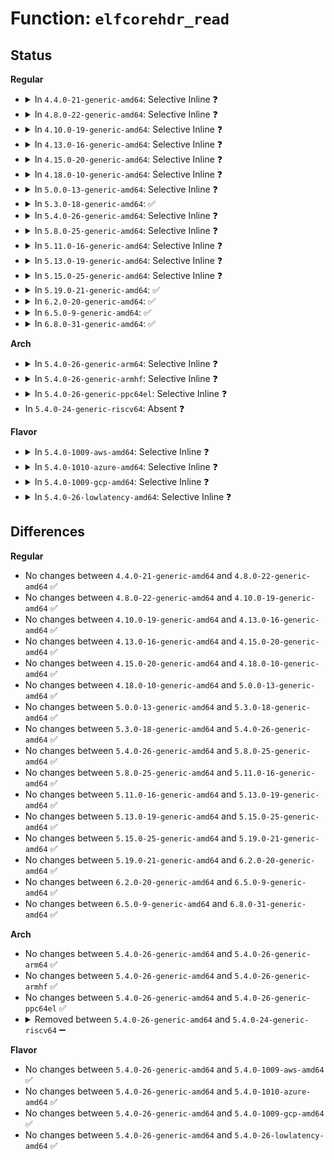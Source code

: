 # Function: <code>elfcorehdr_read</code>

## Status
<b>Regular</b>
<ul>
<li>
<details>
<summary>In <code>4.4.0-21-generic-amd64</code>: Selective Inline ❓</summary>

```c
ssize_t elfcorehdr_read(char * buf, size_t count, u64 * ppos)
```

```json
{
  "name": "elfcorehdr_read",
  "collision_type": "Unique Global",
  "inline_type": "Selective",
  "funcs": [
    {
      "addr": 0,
      "name": "elfcorehdr_read",
      "external": true,
      "loc": "fs/proc/vmcore.c:144",
      "file": "fs/proc/vmcore.c",
      "inline": "not declared, inlined",
      "caller_inline": [],
      "caller_func": []
    }
  ],
  "symbols": [
    {
      "addr": 18446744071581497488,
      "name": "elfcorehdr_read",
      "section": ".text",
      "bind": "STB_WEAK",
      "size": 16
    }
  ]
}
```
</details>
</li>
<li>
<details>
<summary>In <code>4.8.0-22-generic-amd64</code>: Selective Inline ❓</summary>

```c
ssize_t elfcorehdr_read(char * buf, size_t count, u64 * ppos)
```

```json
{
  "name": "elfcorehdr_read",
  "collision_type": "Unique Global",
  "inline_type": "Selective",
  "funcs": [
    {
      "addr": 18446744071581682592,
      "name": "elfcorehdr_read",
      "external": true,
      "loc": "fs/proc/vmcore.c:144",
      "file": "fs/proc/vmcore.c",
      "inline": "not declared, inlined",
      "caller_inline": [],
      "caller_func": []
    }
  ],
  "symbols": [
    {
      "addr": 18446744071581682592,
      "name": "elfcorehdr_read",
      "section": ".text",
      "bind": "STB_WEAK",
      "size": 26
    }
  ]
}
```
</details>
</li>
<li>
<details>
<summary>In <code>4.10.0-19-generic-amd64</code>: Selective Inline ❓</summary>

```c
ssize_t elfcorehdr_read(char * buf, size_t count, u64 * ppos)
```

```json
{
  "name": "elfcorehdr_read",
  "collision_type": "Unique Global",
  "inline_type": "Selective",
  "funcs": [
    {
      "addr": 18446744071581770800,
      "name": "elfcorehdr_read",
      "external": true,
      "loc": "fs/proc/vmcore.c:144",
      "file": "fs/proc/vmcore.c",
      "inline": "not declared, inlined",
      "caller_inline": [],
      "caller_func": []
    }
  ],
  "symbols": [
    {
      "addr": 18446744071581770800,
      "name": "elfcorehdr_read",
      "section": ".text",
      "bind": "STB_WEAK",
      "size": 26
    }
  ]
}
```
</details>
</li>
<li>
<details>
<summary>In <code>4.13.0-16-generic-amd64</code>: Selective Inline ❓</summary>

```c
ssize_t elfcorehdr_read(char * buf, size_t count, u64 * ppos)
```

```json
{
  "name": "elfcorehdr_read",
  "collision_type": "Unique Global",
  "inline_type": "Selective",
  "funcs": [
    {
      "addr": 18446744071581825280,
      "name": "elfcorehdr_read",
      "external": true,
      "loc": "fs/proc/vmcore.c:144",
      "file": "fs/proc/vmcore.c",
      "inline": "not declared, inlined",
      "caller_inline": [],
      "caller_func": []
    }
  ],
  "symbols": [
    {
      "addr": 18446744071581825280,
      "name": "elfcorehdr_read",
      "section": ".text",
      "bind": "STB_WEAK",
      "size": 26
    }
  ]
}
```
</details>
</li>
<li>
<details>
<summary>In <code>4.15.0-20-generic-amd64</code>: Selective Inline ❓</summary>

```c
ssize_t elfcorehdr_read(char * buf, size_t count, u64 * ppos)
```

```json
{
  "name": "elfcorehdr_read",
  "collision_type": "Unique Global",
  "inline_type": "Selective",
  "funcs": [
    {
      "addr": 18446744071581974496,
      "name": "elfcorehdr_read",
      "external": true,
      "loc": "fs/proc/vmcore.c:144",
      "file": "fs/proc/vmcore.c",
      "inline": "not declared, inlined",
      "caller_inline": [],
      "caller_func": []
    }
  ],
  "symbols": [
    {
      "addr": 18446744071581974496,
      "name": "elfcorehdr_read",
      "section": ".text",
      "bind": "STB_WEAK",
      "size": 26
    }
  ]
}
```
</details>
</li>
<li>
<details>
<summary>In <code>4.18.0-10-generic-amd64</code>: Selective Inline ❓</summary>

```c
ssize_t elfcorehdr_read(char * buf, size_t count, u64 * ppos)
```

```json
{
  "name": "elfcorehdr_read",
  "collision_type": "Unique Global",
  "inline_type": "Selective",
  "funcs": [
    {
      "addr": 18446744071582161488,
      "name": "elfcorehdr_read",
      "external": true,
      "loc": "fs/proc/vmcore.c:156",
      "file": "fs/proc/vmcore.c",
      "inline": "not declared, inlined",
      "caller_inline": [],
      "caller_func": [
        "fs/proc/vmcore.c:vmcore_init",
        "fs/proc/vmcore.c:vmcore_init",
        "fs/proc/vmcore.c:vmcore_init",
        "fs/proc/vmcore.c:vmcore_init",
        "fs/proc/vmcore.c:vmcore_init"
      ]
    }
  ],
  "symbols": [
    {
      "addr": 18446744071582161488,
      "name": "elfcorehdr_read",
      "section": ".text",
      "bind": "STB_WEAK",
      "size": 26
    }
  ]
}
```
</details>
</li>
<li>
<details>
<summary>In <code>5.0.0-13-generic-amd64</code>: Selective Inline ❓</summary>

```c
ssize_t elfcorehdr_read(char * buf, size_t count, u64 * ppos)
```

```json
{
  "name": "elfcorehdr_read",
  "collision_type": "Unique Global",
  "inline_type": "Selective",
  "funcs": [
    {
      "addr": 18446744071582256864,
      "name": "elfcorehdr_read",
      "external": true,
      "loc": "fs/proc/vmcore.c:166",
      "file": "fs/proc/vmcore.c",
      "inline": "not declared, inlined",
      "caller_inline": [],
      "caller_func": [
        "fs/proc/vmcore.c:vmcore_init",
        "fs/proc/vmcore.c:vmcore_init",
        "fs/proc/vmcore.c:vmcore_init",
        "fs/proc/vmcore.c:vmcore_init",
        "fs/proc/vmcore.c:vmcore_init"
      ]
    }
  ],
  "symbols": [
    {
      "addr": 18446744071582256864,
      "name": "elfcorehdr_read",
      "section": ".text",
      "bind": "STB_WEAK",
      "size": 29
    }
  ]
}
```
</details>
</li>
<li>
<details>
<summary>In <code>5.3.0-18-generic-amd64</code>: ✅</summary>

```c
ssize_t elfcorehdr_read(char * buf, size_t count, u64 * ppos)
```

```json
{
  "name": "elfcorehdr_read",
  "collision_type": "Unique Global",
  "inline_type": "No",
  "funcs": [
    {
      "addr": 18446744071582421680,
      "name": "elfcorehdr_read",
      "external": true,
      "loc": "fs/proc/vmcore.c:171",
      "file": "fs/proc/vmcore.c",
      "inline": "seen, unknown",
      "caller_inline": [],
      "caller_func": [
        "fs/proc/vmcore.c:vmcore_init",
        "fs/proc/vmcore.c:parse_crash_elf32_headers",
        "fs/proc/vmcore.c:parse_crash_elf32_headers",
        "fs/proc/vmcore.c:parse_crash_elf64_headers",
        "fs/proc/vmcore.c:parse_crash_elf64_headers"
      ]
    }
  ],
  "symbols": [
    {
      "addr": 18446744071582421680,
      "name": "elfcorehdr_read",
      "section": ".text",
      "bind": "STB_WEAK",
      "size": 72
    }
  ]
}
```
</details>
</li>
<li>
<details>
<summary>In <code>5.4.0-26-generic-amd64</code>: Selective Inline ❓</summary>

```c
ssize_t elfcorehdr_read(char * buf, size_t count, u64 * ppos)
```

```json
{
  "name": "elfcorehdr_read",
  "collision_type": "Unique Global",
  "inline_type": "Selective",
  "funcs": [
    {
      "addr": 18446744071579314112,
      "name": "elfcorehdr_read",
      "external": true,
      "loc": "arch/x86/kernel/crash_dump_64.c:74",
      "file": "arch/x86/kernel/crash_dump_64.c",
      "inline": "not declared, inlined",
      "caller_inline": [],
      "caller_func": [
        "fs/proc/vmcore.c:vmcore_init",
        "fs/proc/vmcore.c:parse_crash_elf32_headers",
        "fs/proc/vmcore.c:parse_crash_elf32_headers",
        "fs/proc/vmcore.c:parse_crash_elf64_headers",
        "fs/proc/vmcore.c:parse_crash_elf64_headers"
      ]
    }
  ],
  "symbols": [
    {
      "addr": 18446744071579314112,
      "name": "elfcorehdr_read",
      "section": ".text",
      "bind": "STB_GLOBAL",
      "size": 57
    }
  ]
}
```
</details>
</li>
<li>
<details>
<summary>In <code>5.8.0-25-generic-amd64</code>: Selective Inline ❓</summary>

```c
ssize_t elfcorehdr_read(char * buf, size_t count, u64 * ppos)
```

```json
{
  "name": "elfcorehdr_read",
  "collision_type": "Unique Global",
  "inline_type": "Selective",
  "funcs": [
    {
      "addr": 18446744071579342720,
      "name": "elfcorehdr_read",
      "external": true,
      "loc": "arch/x86/kernel/crash_dump_64.c:74",
      "file": "arch/x86/kernel/crash_dump_64.c",
      "inline": "not declared, inlined",
      "caller_inline": [],
      "caller_func": [
        "fs/proc/vmcore.c:parse_crash_elf_headers",
        "fs/proc/vmcore.c:parse_crash_elf32_headers",
        "fs/proc/vmcore.c:parse_crash_elf32_headers",
        "fs/proc/vmcore.c:parse_crash_elf64_headers",
        "fs/proc/vmcore.c:parse_crash_elf64_headers"
      ]
    }
  ],
  "symbols": [
    {
      "addr": 18446744071579342720,
      "name": "elfcorehdr_read",
      "section": ".text",
      "bind": "STB_GLOBAL",
      "size": 57
    }
  ]
}
```
</details>
</li>
<li>
<details>
<summary>In <code>5.11.0-16-generic-amd64</code>: Selective Inline ❓</summary>

```c
ssize_t elfcorehdr_read(char * buf, size_t count, u64 * ppos)
```

```json
{
  "name": "elfcorehdr_read",
  "collision_type": "Unique Global",
  "inline_type": "Selective",
  "funcs": [
    {
      "addr": 18446744071579342432,
      "name": "elfcorehdr_read",
      "external": true,
      "loc": "arch/x86/kernel/crash_dump_64.c:74",
      "file": "arch/x86/kernel/crash_dump_64.c",
      "inline": "not declared, inlined",
      "caller_inline": [],
      "caller_func": [
        "fs/proc/vmcore.c:parse_crash_elf_headers",
        "fs/proc/vmcore.c:parse_crash_elf32_headers",
        "fs/proc/vmcore.c:parse_crash_elf32_headers",
        "fs/proc/vmcore.c:parse_crash_elf64_headers",
        "fs/proc/vmcore.c:parse_crash_elf64_headers"
      ]
    }
  ],
  "symbols": [
    {
      "addr": 18446744071579342432,
      "name": "elfcorehdr_read",
      "section": ".text",
      "bind": "STB_GLOBAL",
      "size": 57
    }
  ]
}
```
</details>
</li>
<li>
<details>
<summary>In <code>5.13.0-19-generic-amd64</code>: Selective Inline ❓</summary>

```c
ssize_t elfcorehdr_read(char * buf, size_t count, u64 * ppos)
```

```json
{
  "name": "elfcorehdr_read",
  "collision_type": "Unique Global",
  "inline_type": "Selective",
  "funcs": [
    {
      "addr": 18446744071579346432,
      "name": "elfcorehdr_read",
      "external": true,
      "loc": "arch/x86/kernel/crash_dump_64.c:74",
      "file": "arch/x86/kernel/crash_dump_64.c",
      "inline": "not declared, inlined",
      "caller_inline": [],
      "caller_func": [
        "fs/proc/vmcore.c:vmcore_init",
        "fs/proc/vmcore.c:parse_crash_elf32_headers",
        "fs/proc/vmcore.c:parse_crash_elf32_headers",
        "fs/proc/vmcore.c:parse_crash_elf64_headers",
        "fs/proc/vmcore.c:parse_crash_elf64_headers"
      ]
    }
  ],
  "symbols": [
    {
      "addr": 18446744071579346432,
      "name": "elfcorehdr_read",
      "section": ".text",
      "bind": "STB_GLOBAL",
      "size": 57
    }
  ]
}
```
</details>
</li>
<li>
<details>
<summary>In <code>5.15.0-25-generic-amd64</code>: Selective Inline ❓</summary>

```c
ssize_t elfcorehdr_read(char * buf, size_t count, u64 * ppos)
```

```json
{
  "name": "elfcorehdr_read",
  "collision_type": "Unique Global",
  "inline_type": "Selective",
  "funcs": [
    {
      "addr": 18446744071579404112,
      "name": "elfcorehdr_read",
      "external": true,
      "loc": "arch/x86/kernel/crash_dump_64.c:74",
      "file": "arch/x86/kernel/crash_dump_64.c",
      "inline": "not declared, inlined",
      "caller_inline": [],
      "caller_func": [
        "fs/proc/vmcore.c:vmcore_init",
        "fs/proc/vmcore.c:parse_crash_elf32_headers",
        "fs/proc/vmcore.c:parse_crash_elf32_headers",
        "fs/proc/vmcore.c:parse_crash_elf64_headers",
        "fs/proc/vmcore.c:parse_crash_elf64_headers"
      ]
    }
  ],
  "symbols": [
    {
      "addr": 18446744071579404112,
      "name": "elfcorehdr_read",
      "section": ".text",
      "bind": "STB_GLOBAL",
      "size": 57
    }
  ]
}
```
</details>
</li>
<li>
<details>
<summary>In <code>5.19.0-21-generic-amd64</code>: ✅</summary>

```c
ssize_t elfcorehdr_read(char * buf, size_t count, u64 * ppos)
```

```json
{
  "name": "elfcorehdr_read",
  "collision_type": "Unique Global",
  "inline_type": "No",
  "funcs": [
    {
      "addr": 18446744071579470096,
      "name": "elfcorehdr_read",
      "external": true,
      "loc": "arch/x86/kernel/crash_dump_64.c:55",
      "file": "arch/x86/kernel/crash_dump_64.c",
      "inline": "seen, unknown",
      "caller_inline": [],
      "caller_func": [
        "fs/proc/vmcore.c:vmcore_init",
        "fs/proc/vmcore.c:parse_crash_elf32_headers",
        "fs/proc/vmcore.c:parse_crash_elf32_headers",
        "fs/proc/vmcore.c:parse_crash_elf64_headers",
        "fs/proc/vmcore.c:parse_crash_elf64_headers"
      ]
    }
  ],
  "symbols": [
    {
      "addr": 18446744071579470096,
      "name": "elfcorehdr_read",
      "section": ".text",
      "bind": "STB_GLOBAL",
      "size": 180
    }
  ]
}
```
</details>
</li>
<li>
<details>
<summary>In <code>6.2.0-20-generic-amd64</code>: ✅</summary>

```c
ssize_t elfcorehdr_read(char * buf, size_t count, u64 * ppos)
```

```json
{
  "name": "elfcorehdr_read",
  "collision_type": "Unique Global",
  "inline_type": "No",
  "funcs": [
    {
      "addr": 18446744071579562096,
      "name": "elfcorehdr_read",
      "external": true,
      "loc": "arch/x86/kernel/crash_dump_64.c:55",
      "file": "arch/x86/kernel/crash_dump_64.c",
      "inline": "seen, unknown",
      "caller_inline": [],
      "caller_func": [
        "fs/proc/vmcore.c:vmcore_init",
        "fs/proc/vmcore.c:parse_crash_elf32_headers",
        "fs/proc/vmcore.c:parse_crash_elf32_headers",
        "fs/proc/vmcore.c:parse_crash_elf64_headers",
        "fs/proc/vmcore.c:parse_crash_elf64_headers"
      ]
    }
  ],
  "symbols": [
    {
      "addr": 18446744071579562096,
      "name": "elfcorehdr_read",
      "section": ".text",
      "bind": "STB_GLOBAL",
      "size": 180
    }
  ]
}
```
</details>
</li>
<li>
<details>
<summary>In <code>6.5.0-9-generic-amd64</code>: ✅</summary>

```c
ssize_t elfcorehdr_read(char * buf, size_t count, u64 * ppos)
```

```json
{
  "name": "elfcorehdr_read",
  "collision_type": "Unique Global",
  "inline_type": "No",
  "funcs": [
    {
      "addr": 18446744071579574384,
      "name": "elfcorehdr_read",
      "external": true,
      "loc": "arch/x86/kernel/crash_dump_64.c:55",
      "file": "arch/x86/kernel/crash_dump_64.c",
      "inline": "seen, unknown",
      "caller_inline": [],
      "caller_func": [
        "fs/proc/vmcore.c:vmcore_init",
        "fs/proc/vmcore.c:parse_crash_elf32_headers",
        "fs/proc/vmcore.c:parse_crash_elf32_headers",
        "fs/proc/vmcore.c:parse_crash_elf64_headers",
        "fs/proc/vmcore.c:parse_crash_elf64_headers"
      ]
    }
  ],
  "symbols": [
    {
      "addr": 18446744071579574384,
      "name": "elfcorehdr_read",
      "section": ".text",
      "bind": "STB_GLOBAL",
      "size": 180
    }
  ]
}
```
</details>
</li>
<li>
<details>
<summary>In <code>6.8.0-31-generic-amd64</code>: ✅</summary>

```c
ssize_t elfcorehdr_read(char * buf, size_t count, u64 * ppos)
```

```json
{
  "name": "elfcorehdr_read",
  "collision_type": "Unique Global",
  "inline_type": "No",
  "funcs": [
    {
      "addr": 18446744071579604128,
      "name": "elfcorehdr_read",
      "external": true,
      "loc": "arch/x86/kernel/crash_dump_64.c:55",
      "file": "arch/x86/kernel/crash_dump_64.c",
      "inline": "seen, unknown",
      "caller_inline": [],
      "caller_func": [
        "fs/proc/vmcore.c:vmcore_init",
        "fs/proc/vmcore.c:parse_crash_elf32_headers",
        "fs/proc/vmcore.c:parse_crash_elf32_headers",
        "fs/proc/vmcore.c:parse_crash_elf64_headers",
        "fs/proc/vmcore.c:parse_crash_elf64_headers"
      ]
    }
  ],
  "symbols": [
    {
      "addr": 18446744071579604128,
      "name": "elfcorehdr_read",
      "section": ".text",
      "bind": "STB_GLOBAL",
      "size": 180
    }
  ]
}
```
</details>
</li>
</ul>
<b>Arch</b>
<ul>
<li>
<details>
<summary>In <code>5.4.0-26-generic-arm64</code>: Selective Inline ❓</summary>

```c
ssize_t elfcorehdr_read(char * buf, size_t count, u64 * ppos)
```

```json
{
  "name": "elfcorehdr_read",
  "collision_type": "Unique Global",
  "inline_type": "Selective",
  "funcs": [
    {
      "addr": 18446603336490334840,
      "name": "elfcorehdr_read",
      "external": true,
      "loc": "arch/arm64/kernel/crash_dump.c:64",
      "file": "arch/arm64/kernel/crash_dump.c",
      "inline": "not declared, inlined",
      "caller_inline": [],
      "caller_func": [
        "fs/proc/vmcore.c:vmcore_init",
        "fs/proc/vmcore.c:parse_crash_elf32_headers",
        "fs/proc/vmcore.c:parse_crash_elf32_headers",
        "fs/proc/vmcore.c:parse_crash_elf64_headers",
        "fs/proc/vmcore.c:parse_crash_elf64_headers"
      ]
    }
  ],
  "symbols": [
    {
      "addr": 18446603336490334840,
      "name": "elfcorehdr_read",
      "section": ".text",
      "bind": "STB_GLOBAL",
      "size": 84
    }
  ]
}
```
</details>
</li>
<li>
<details>
<summary>In <code>5.4.0-26-generic-armhf</code>: Selective Inline ❓</summary>

```c
ssize_t elfcorehdr_read(char * buf, size_t count, u64 * ppos)
```

```json
{
  "name": "elfcorehdr_read",
  "collision_type": "Unique Global",
  "inline_type": "Selective",
  "funcs": [
    {
      "addr": 3227592700,
      "name": "elfcorehdr_read",
      "external": true,
      "loc": "fs/proc/vmcore.c:171",
      "file": "fs/proc/vmcore.c",
      "inline": "not declared, inlined",
      "caller_inline": [],
      "caller_func": [
        "fs/proc/vmcore.c:vmcore_init",
        "fs/proc/vmcore.c:vmcore_init",
        "fs/proc/vmcore.c:vmcore_init",
        "fs/proc/vmcore.c:vmcore_init"
      ]
    }
  ],
  "symbols": [
    {
      "addr": 3227593840,
      "name": "elfcorehdr_read",
      "section": ".text",
      "bind": "STB_WEAK",
      "size": 56
    }
  ]
}
```
</details>
</li>
<li>
<details>
<summary>In <code>5.4.0-26-generic-ppc64el</code>: Selective Inline ❓</summary>

```c
ssize_t elfcorehdr_read(char * buf, size_t count, u64 * ppos)
```

```json
{
  "name": "elfcorehdr_read",
  "collision_type": "Unique Global",
  "inline_type": "Selective",
  "funcs": [
    {
      "addr": 13835058055287828864,
      "name": "elfcorehdr_read",
      "external": true,
      "loc": "fs/proc/vmcore.c:171",
      "file": "fs/proc/vmcore.c",
      "inline": "not declared, inlined",
      "caller_inline": [],
      "caller_func": [
        "fs/proc/vmcore.c:vmcore_init",
        "fs/proc/vmcore.c:parse_crash_elf32_headers",
        "fs/proc/vmcore.c:parse_crash_elf32_headers",
        "fs/proc/vmcore.c:parse_crash_elf64_headers",
        "fs/proc/vmcore.c:parse_crash_elf64_headers"
      ]
    }
  ],
  "symbols": [
    {
      "addr": 13835058055287828864,
      "name": "elfcorehdr_read",
      "section": ".text",
      "bind": "STB_WEAK",
      "size": 56
    }
  ]
}
```
</details>
</li>
<li>
In <code>5.4.0-24-generic-riscv64</code>: Absent ❓
</li>
</ul>
<b>Flavor</b>
<ul>
<li>
<details>
<summary>In <code>5.4.0-1009-aws-amd64</code>: Selective Inline ❓</summary>

```c
ssize_t elfcorehdr_read(char * buf, size_t count, u64 * ppos)
```

```json
{
  "name": "elfcorehdr_read",
  "collision_type": "Unique Global",
  "inline_type": "Selective",
  "funcs": [
    {
      "addr": 18446744071579310016,
      "name": "elfcorehdr_read",
      "external": true,
      "loc": "arch/x86/kernel/crash_dump_64.c:74",
      "file": "arch/x86/kernel/crash_dump_64.c",
      "inline": "not declared, inlined",
      "caller_inline": [],
      "caller_func": [
        "fs/proc/vmcore.c:vmcore_init",
        "fs/proc/vmcore.c:parse_crash_elf32_headers",
        "fs/proc/vmcore.c:parse_crash_elf32_headers",
        "fs/proc/vmcore.c:parse_crash_elf64_headers",
        "fs/proc/vmcore.c:parse_crash_elf64_headers"
      ]
    }
  ],
  "symbols": [
    {
      "addr": 18446744071579310016,
      "name": "elfcorehdr_read",
      "section": ".text",
      "bind": "STB_GLOBAL",
      "size": 57
    }
  ]
}
```
</details>
</li>
<li>
<details>
<summary>In <code>5.4.0-1010-azure-amd64</code>: Selective Inline ❓</summary>

```c
ssize_t elfcorehdr_read(char * buf, size_t count, u64 * ppos)
```

```json
{
  "name": "elfcorehdr_read",
  "collision_type": "Unique Global",
  "inline_type": "Selective",
  "funcs": [
    {
      "addr": 18446744071579244496,
      "name": "elfcorehdr_read",
      "external": true,
      "loc": "arch/x86/kernel/crash_dump_64.c:74",
      "file": "arch/x86/kernel/crash_dump_64.c",
      "inline": "not declared, inlined",
      "caller_inline": [],
      "caller_func": [
        "fs/proc/vmcore.c:vmcore_init",
        "fs/proc/vmcore.c:parse_crash_elf32_headers",
        "fs/proc/vmcore.c:parse_crash_elf32_headers",
        "fs/proc/vmcore.c:parse_crash_elf64_headers",
        "fs/proc/vmcore.c:parse_crash_elf64_headers"
      ]
    }
  ],
  "symbols": [
    {
      "addr": 18446744071579244496,
      "name": "elfcorehdr_read",
      "section": ".text",
      "bind": "STB_GLOBAL",
      "size": 57
    }
  ]
}
```
</details>
</li>
<li>
<details>
<summary>In <code>5.4.0-1009-gcp-amd64</code>: Selective Inline ❓</summary>

```c
ssize_t elfcorehdr_read(char * buf, size_t count, u64 * ppos)
```

```json
{
  "name": "elfcorehdr_read",
  "collision_type": "Unique Global",
  "inline_type": "Selective",
  "funcs": [
    {
      "addr": 18446744071579309936,
      "name": "elfcorehdr_read",
      "external": true,
      "loc": "arch/x86/kernel/crash_dump_64.c:74",
      "file": "arch/x86/kernel/crash_dump_64.c",
      "inline": "not declared, inlined",
      "caller_inline": [],
      "caller_func": [
        "fs/proc/vmcore.c:vmcore_init",
        "fs/proc/vmcore.c:parse_crash_elf32_headers",
        "fs/proc/vmcore.c:parse_crash_elf32_headers",
        "fs/proc/vmcore.c:parse_crash_elf64_headers",
        "fs/proc/vmcore.c:parse_crash_elf64_headers"
      ]
    }
  ],
  "symbols": [
    {
      "addr": 18446744071579309936,
      "name": "elfcorehdr_read",
      "section": ".text",
      "bind": "STB_GLOBAL",
      "size": 57
    }
  ]
}
```
</details>
</li>
<li>
<details>
<summary>In <code>5.4.0-26-lowlatency-amd64</code>: Selective Inline ❓</summary>

```c
ssize_t elfcorehdr_read(char * buf, size_t count, u64 * ppos)
```

```json
{
  "name": "elfcorehdr_read",
  "collision_type": "Unique Global",
  "inline_type": "Selective",
  "funcs": [
    {
      "addr": 18446744071579318224,
      "name": "elfcorehdr_read",
      "external": true,
      "loc": "arch/x86/kernel/crash_dump_64.c:74",
      "file": "arch/x86/kernel/crash_dump_64.c",
      "inline": "not declared, inlined",
      "caller_inline": [],
      "caller_func": [
        "fs/proc/vmcore.c:vmcore_init",
        "fs/proc/vmcore.c:parse_crash_elf32_headers",
        "fs/proc/vmcore.c:parse_crash_elf32_headers",
        "fs/proc/vmcore.c:parse_crash_elf64_headers",
        "fs/proc/vmcore.c:parse_crash_elf64_headers"
      ]
    }
  ],
  "symbols": [
    {
      "addr": 18446744071579318224,
      "name": "elfcorehdr_read",
      "section": ".text",
      "bind": "STB_GLOBAL",
      "size": 57
    }
  ]
}
```
</details>
</li>
</ul>

## Differences
<b>Regular</b>
<ul>
<li>
No changes between <code>4.4.0-21-generic-amd64</code> and <code>4.8.0-22-generic-amd64</code> ✅
</li>
<li>
No changes between <code>4.8.0-22-generic-amd64</code> and <code>4.10.0-19-generic-amd64</code> ✅
</li>
<li>
No changes between <code>4.10.0-19-generic-amd64</code> and <code>4.13.0-16-generic-amd64</code> ✅
</li>
<li>
No changes between <code>4.13.0-16-generic-amd64</code> and <code>4.15.0-20-generic-amd64</code> ✅
</li>
<li>
No changes between <code>4.15.0-20-generic-amd64</code> and <code>4.18.0-10-generic-amd64</code> ✅
</li>
<li>
No changes between <code>4.18.0-10-generic-amd64</code> and <code>5.0.0-13-generic-amd64</code> ✅
</li>
<li>
No changes between <code>5.0.0-13-generic-amd64</code> and <code>5.3.0-18-generic-amd64</code> ✅
</li>
<li>
No changes between <code>5.3.0-18-generic-amd64</code> and <code>5.4.0-26-generic-amd64</code> ✅
</li>
<li>
No changes between <code>5.4.0-26-generic-amd64</code> and <code>5.8.0-25-generic-amd64</code> ✅
</li>
<li>
No changes between <code>5.8.0-25-generic-amd64</code> and <code>5.11.0-16-generic-amd64</code> ✅
</li>
<li>
No changes between <code>5.11.0-16-generic-amd64</code> and <code>5.13.0-19-generic-amd64</code> ✅
</li>
<li>
No changes between <code>5.13.0-19-generic-amd64</code> and <code>5.15.0-25-generic-amd64</code> ✅
</li>
<li>
No changes between <code>5.15.0-25-generic-amd64</code> and <code>5.19.0-21-generic-amd64</code> ✅
</li>
<li>
No changes between <code>5.19.0-21-generic-amd64</code> and <code>6.2.0-20-generic-amd64</code> ✅
</li>
<li>
No changes between <code>6.2.0-20-generic-amd64</code> and <code>6.5.0-9-generic-amd64</code> ✅
</li>
<li>
No changes between <code>6.5.0-9-generic-amd64</code> and <code>6.8.0-31-generic-amd64</code> ✅
</li>
</ul>
<b>Arch</b>
<ul>
<li>
No changes between <code>5.4.0-26-generic-amd64</code> and <code>5.4.0-26-generic-arm64</code> ✅
</li>
<li>
No changes between <code>5.4.0-26-generic-amd64</code> and <code>5.4.0-26-generic-armhf</code> ✅
</li>
<li>
No changes between <code>5.4.0-26-generic-amd64</code> and <code>5.4.0-26-generic-ppc64el</code> ✅
</li>
<li>
<details>
<summary>Removed between <code>5.4.0-26-generic-amd64</code> and <code>5.4.0-24-generic-riscv64</code> ➖</summary>

```c
ssize_t elfcorehdr_read(char * buf, size_t count, u64 * ppos)
```
</details>
</li>
</ul>
<b>Flavor</b>
<ul>
<li>
No changes between <code>5.4.0-26-generic-amd64</code> and <code>5.4.0-1009-aws-amd64</code> ✅
</li>
<li>
No changes between <code>5.4.0-26-generic-amd64</code> and <code>5.4.0-1010-azure-amd64</code> ✅
</li>
<li>
No changes between <code>5.4.0-26-generic-amd64</code> and <code>5.4.0-1009-gcp-amd64</code> ✅
</li>
<li>
No changes between <code>5.4.0-26-generic-amd64</code> and <code>5.4.0-26-lowlatency-amd64</code> ✅
</li>
</ul>
